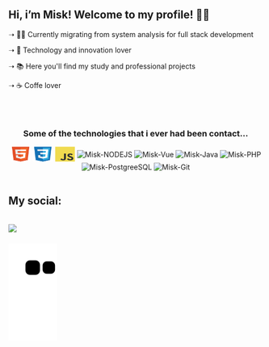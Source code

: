 <h2>Hi, i’m Misk! Welcome to my profile! 🙋‍♂️</h2>
<p>➝ 👨‍💻 Currently migrating from system analysis for full stack development</p>
<p>➝ 💙 Technology and innovation lover</p>
<p>➝ 📚 Here you'll find my study and professional projects</p>
<p>➝ ☕ Coffe lover</p>
<br/>
<br/>
<h3 align="center">Some of the technologies that i ever had been contact...</h3>
<div style="display: inline_block" align="center">
  <img align="center" alt="Misk-HTML" height="30" width="40" src="https://raw.githubusercontent.com/devicons/devicon/master/icons/html5/html5-original.svg"/>
  <img align="center" alt="Misk-CSS" height="30" width="40" src="https://raw.githubusercontent.com/devicons/devicon/master/icons/css3/css3-original.svg"/>
  <img align="center" alt="Misk-JS" height="30" width="40" src="https://raw.githubusercontent.com/devicons/devicon/master/icons/javascript/javascript-original.svg"/>
  <img align="center" alt="Misk-NODEJS" height="35" width="45" src="https://cdn.jsdelivr.net/gh/devicons/devicon/icons/nodejs/nodejs-original.svg"/>
  <img align="center" alt="Misk-Vue" height="35" width="45"  src="https://cdn.jsdelivr.net/gh/devicons/devicon/icons/vuejs/vuejs-original.svg"/>
  <img align="center" alt="Misk-Java" height="45" width="55"  src="https://cdn.jsdelivr.net/gh/devicons/devicon/icons/java/java-original.svg"/>
  <img align="center" alt="Misk-PHP" height="55" width="65" src="https://cdn.jsdelivr.net/gh/devicons/devicon/icons/php/php-plain.svg"/>
  <img align="center" alt="Misk-PostgreeSQL" height="35" width="45" src="https://cdn.jsdelivr.net/gh/devicons/devicon/icons/postgresql/postgresql-original.svg"/>
  <img align="center" alt="Misk-Git" height="35" width="45"  src="https://cdn.jsdelivr.net/gh/devicons/devicon/icons/git/git-original.svg"/>
 
</div>
<br/>
<div>
<h2>My social:<h2>
<a href="https://www.linkedin.com/in/pedro-henrique-miskulin-de-toledo/" target="_blank"><img src="https://img.shields.io/badge/-LinkedIn-%230077B5?style=for-the-badge&logo=linkedin&logoColor=white" target="_blank"></a> 
</div>

![Snake animation](https://github.com/rafaballerini/rafaballerini/blob/output/github-contribution-grid-snake.svg)
